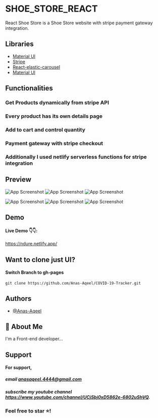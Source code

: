 # SHOE_STORE_REACT

React Shoe Store is a Shoe Store website with stripe payment gateway integration. 



## Libraries

 - [Material UI](https://mui.com/)
 - [Stripe](https://stripe.com/)
 - [React-elastic-carousel](https://www.npmjs.com/package/react-elastic-carousel)
 - [Material UI](https://mui.com/)


## Functionalities

### Get Products dynamically from stripe API

### Every product has its own details page

### Add to cart and control quantity

### Payment gateway with stripe checkout

### Additionally I used netlify serverless functions for stripe integration


## Preview

![App Screenshot](https://github.com/Anas-Aqeel/Shoe-store/blob/Master/screenshots/Screenshot%202022-09-04%20181343.png)
![App Screenshot](https://github.com/Anas-Aqeel/Shoe-store/blob/Master/screenshots/Screenshot%202022-09-04%20181400.png)
![App Screenshot](https://github.com/Anas-Aqeel/Shoe-store/blob/Master/screenshots/Screenshot%202022-09-04%20181423.png)

![App Screenshot](https://github.com/Anas-Aqeel/Shoe-store/blob/Master/screenshots/Screenshot%202022-09-04%20181515.png)
![App Screenshot](https://github.com/Anas-Aqeel/Shoe-store/blob/Master/screenshots/Screenshot%202022-09-04%20181621.png)
![App Screenshot](https://github.com/Anas-Aqeel/Shoe-store/blob/Master/screenshots/Screenshot%202022-09-04%20181656.png)



## Demo

#### Live Demo 👇👇:
 https://ndure.netlify.app/

## Want to clone just UI?
#### Switch Branch to gh-pages
    git clone https://github.com/Anas-Aqeel/COVID-19-Tracker.git


## Authors

- [@Anas-Aqeel](https://www.github.com/Anas-Aeel)


## 🚀 About Me
I'm a Front-end  developer...


## Support

#### For support,
##### email anasaqeel.4444@gmail.com
##### subscribe my youtube channel https://www.youtube.com/channel/UCjSbj0xD5862e-6802uShVQ.

### Feel free to star ⭐!

